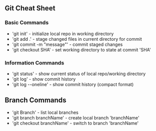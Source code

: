## Git Cheat Sheet

### Basic Commands
* 'git init' - initialize local repo in working directory
* 'git add .' - stage changed files in current directory for commit
* 'git commit -m "message"' - commit staged changes
* 'git checkout SHA' - set working directory to state at commit 'SHA'

### Information Commands
* 'git status' - show current status of local repo/working directory
* 'git log' - show commit history
* 'git log --oneline' - show commit history (compact format)

## Branch Commands
* 'git Branch' - list local branches
* 'git branch branchName' - create local branch 'branchName'
* 'git checkout branchName' - switch to branch 'branchName'
